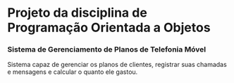 # Projeto da disciplina de Programação Orientada a Objetos

### Sistema de Gerenciamento de Planos de Telefonia Móvel

Sistema capaz de gerenciar os planos de clientes, registrar suas chamadas e mensagens e calcular
o quanto ele gastou.